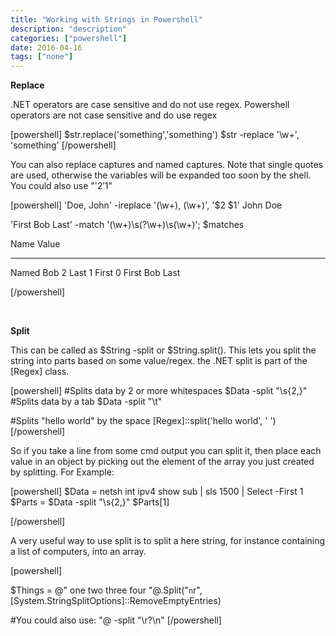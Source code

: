 ```yaml
---
title: "Working with Strings in Powershell"
description: "description"
categories: ["powershell"]
date: 2016-04-16
tags: ["none"]
---
```


<strong>Replace</strong>

.NET operators are case sensitive and do not use regex. Powershell operators are not case sensitive and do use regex

[powershell]
$str.replace('something','something')
$str -replace '\w+', 'something'
[/powershell]

You can also replace captures and named captures. Note that single quotes are used, otherwise the variables will be expanded too soon by the shell. You could also use "'$2 '$1"

[powershell]
'Doe, John' -ireplace '(\w+), (\w+)', '$2 $1'
John Doe

'First Bob Last' -match '(\w+)\s(?<Named>\w+)\s(\w+)'; $matches

Name Value
---- -----
Named Bob
2 Last
1 First
0 First Bob Last

[/powershell]

&nbsp;

<strong>Split</strong>

This can be called as $String -split or $String.split(). This lets you split the string into parts based on some value/regex. the .NET split is part of the [Regex] class.

[powershell]
#Splits data by 2 or more whitespaces
$Data -split "\s{2,}"
#Splits data by a tab
$Data -split "\t"

#Splits "hello world" by the space
[Regex]::split('hello world', ' ')
[/powershell]

So if you take a line from some cmd output you can split it, then place each value in an object by picking out the element of the array you just created by splitting. For Example:

[powershell]
$Data = netsh int ipv4 show sub | sls 1500 | Select -First 1
$Parts = $Data -split "\s{2,}"
$Parts[1]

[/powershell]

A very useful way to use split is to split a here string, for instance containing a list of computers, into an array.

[powershell]

$Things = @"
one
two
three
four
"@.Split("`n`r",[System.StringSplitOptions]::RemoveEmptyEntries)

#You could also use:
"@ -split "\r?\n"
[/powershell]
